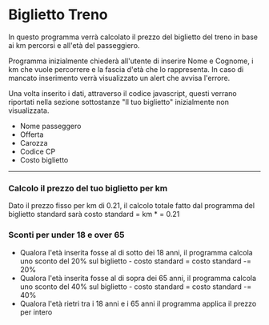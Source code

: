 # Biglietto Treno 
In questo programma verrà calcolato il prezzo del biglietto del treno in base ai km percorsi e all'età del passeggiero. 

Programma inizialmente chiederà all'utente di inserire Nome e Cognome, i km che vuole percorrere e la fascia d'età che lo rappresenta. In caso di mancato inserimento verrà visualizzato un alert che avvisa l'errore. 

Una volta inserito i dati, attraverso il codice javascript, questi verrano riportati nella sezione sottostanze "Il tuo biglietto" inizialmente non visualizzata. 
* Nome passeggero
* Offerta
* Carozza
* Codice CP 
* Costo biglietto
------
### Calcolo il prezzo del tuo biglietto per km 
Dato il prezzo fisso per km di 0.21, il calcolo totale fatto dal programma del biglietto standard sarà costo standard = km * = 0.21

### Sconti per under 18 e over 65
* Qualora l'età inserita fosse al di sotto dei 18 anni, il programma calcola uno sconto del 20% sul biglietto - costo standard = costo standard -= 20%
* Qualora l'età inserita fosse al di sopra dei 65 anni, il programma calcola uno sconto del 40% sul biglietto - costo standard = costo standard -= 40%
* Qualora l'età rietri tra i 18 anni e i 65 anni il programma applica il prezzo per intero 
